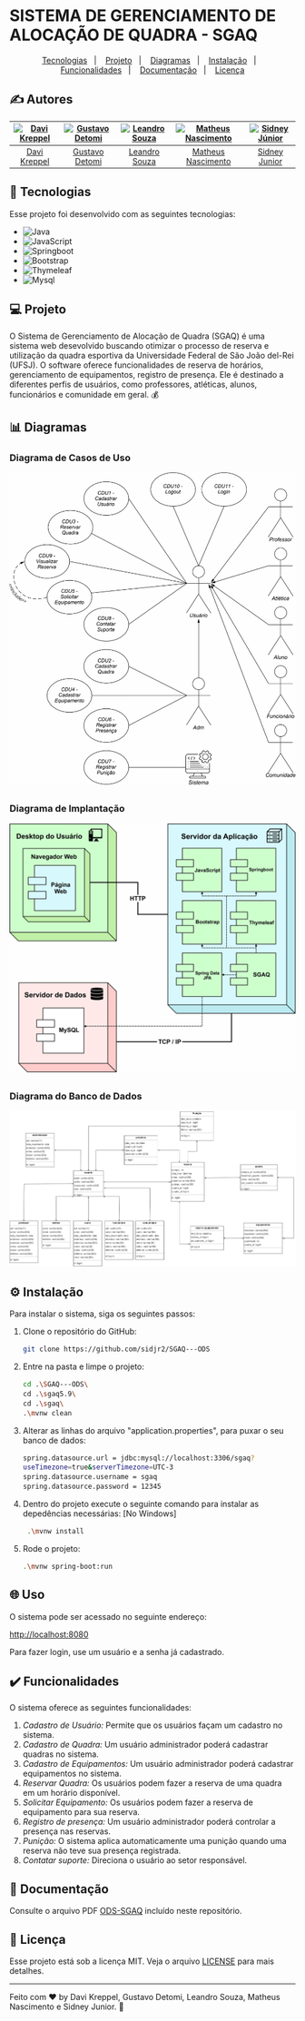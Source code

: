 # SISTEMA DE GERENCIAMENTO DE ALOCAÇÃO DE QUADRA - SGAQ

<p align="center">
  <a href="#-tecnologias">Tecnologias</a>&nbsp;&nbsp;&nbsp;|&nbsp;&nbsp;&nbsp;
  <a href="#-projeto">Projeto</a>&nbsp;&nbsp;&nbsp;|&nbsp;&nbsp;&nbsp;
  <a href="#-diagramas">Diagramas</a>&nbsp;&nbsp;&nbsp;|&nbsp;&nbsp;&nbsp;
  <a href="#-instalação">Instalação</a>&nbsp;&nbsp;&nbsp;|&nbsp;&nbsp;&nbsp;
  <a href="#-funcionalidades">Funcionalidades</a>&nbsp;&nbsp;&nbsp;|&nbsp;&nbsp;&nbsp;
  <a href="#-documentação">Documentação</a>&nbsp;&nbsp;&nbsp;|&nbsp;&nbsp;&nbsp;
  <a href="#memo-licença">Licença</a>
</p>


## ✍️ Autores

| [![Davi Kreppel](https://avatars.githubusercontent.com/u/66695188?v=4)](https://github.com/DaviKpp) | [![Gustavo Detomi](https://avatars.githubusercontent.com/u/31541906?v=4)](https://github.com/Gudetomi) | [![Leandro Souza](https://avatars.githubusercontent.com/u/48530574?v=4)](https://github.com/Lsouz44) | [![Matheus Nascimento](https://avatars.githubusercontent.com/u/23366884?v=4)](https://github.com/matheuznsilva) | [![Sidney Júnior](https://avatars.githubusercontent.com/u/51861308?v=4)](https://github.com/sidjr2) |
|:-:|:-:|:-:|:-:|:-:|
| [Davi Kreppel](https://github.com/DaviKpp) | [Gustavo Detomi](https://github.com/gudetomi) | [Leandro Souza](https://github.com/Lsouz44) | [Matheus Nascimento](https://github.com/matheuznsilva) | [Sidney Junior](https://github.com/sidjr2) |


## 🚀 Tecnologias

Esse projeto foi desenvolvido com as seguintes tecnologias:

- ![Java](https://img.shields.io/badge/Java-red)
- ![JavaScript](https://img.shields.io/badge/JavaScript-yellow)
- ![Springboot](https://img.shields.io/badge/Springboot-green)
- ![Bootstrap](https://img.shields.io/badge/Bootstrap-purple)
- ![Thymeleaf](https://img.shields.io/badge/Thymeleaf-darkgreen)
- ![Mysql](https://img.shields.io/badge/MySQL-blue)


## 💻 Projeto

O Sistema de Gerenciamento de Alocação de Quadra (SGAQ) é uma sistema web desevolvido buscando otimizar o processo de reserva e utilização da quadra esportiva da Universidade Federal de São João del-Rei (UFSJ). O software oferece funcionalidades de reserva de horários, gerenciamento de equipamentos, registro de presença. Ele é destinado a diferentes perfis de usuários, como professores, atléticas, alunos, funcionários e comunidade em geral. 💰


## 📊 Diagramas

### Diagrama de Casos de Uso

![Diagrama de Casos de Uso](https://github.com/sidjr2/SGAQ---ODS/blob/master/Diagramas/1%20-%20Diagrama%20casos%20de%20uso.jpg)

##

### Diagrama de Implantação

![Diagrama de Implantação](https://github.com/sidjr2/SGAQ---ODS/blob/master/Diagramas/2%20-%20Diagrama%20de%20implantação.jpg)

##

### Diagrama do Banco de Dados

![Diagrama do Banco de Dados](https://github.com/sidjr2/SGAQ---ODS/blob/master/Diagramas/3%20-%20Diagrama%20do%20banco%20de%20dados.png)


## ⚙️ Instalação

Para instalar o sistema, siga os seguintes passos:

1. Clone o repositório do GitHub:

    ```bash
    git clone https://github.com/sidjr2/SGAQ---ODS
    ```
    
2. Entre na pasta e limpe o projeto:

    ```bash
    cd .\SGAQ---ODS\
    cd .\sgaq5.9\
    cd .\sgaq\
    .\mvnw clean
    ```

3. Alterar as linhas do arquivo "application.properties", para puxar o seu banco de dados:

    ```bash
    spring.datasource.url = jdbc:mysql://localhost:3306/sgaq?
    useTimezone=true&serverTimezone=UTC-3
    spring.datasource.username = sgaq
    spring.datasource.password = 12345
    ```

4. Dentro do projeto execute o seguinte comando para instalar as depedências necessárias: [No Windows]

   ```bash
    .\mvnw install
    ```

5. Rode o projeto:

    ```bash
    .\mvnw spring-boot:run
    ```


## 🌐 Uso

O sistema pode ser acessado no seguinte endereço:

[http://localhost:8080](http://localhost:8080)

Para fazer login, use um usuário e a senha já cadastrado.


## ✔️ Funcionalidades

O sistema oferece as seguintes funcionalidades:

1. *Cadastro de Usuário:* Permite que os usuários façam um cadastro no sistema.
2. *Cadastro de Quadra:* Um usuário administrador poderá cadastrar quadras no sistema.
3. *Cadastro de Equipamentos:* Um usuário administrador poderá cadastrar equipamentos no sistema.
4. *Reservar Quadra:* Os usuários podem fazer a reserva de uma quadra em um horário disponível.
5. *Solicitar Equipamento:* Os usuários podem fazer a reserva de equipamento para sua reserva.
6. *Registro de presença:* Um usuário administrador poderá controlar a presença nas reservas.
7. *Punição:* O sistema aplica automaticamente uma punição quando uma reserva não teve sua presença registrada.
8. *Contatar suporte:* Direciona o usuário ao setor responsável.


## 📄 Documentação

Consulte o arquivo PDF [ODS-SGAQ](https://github.com/sidjr2/SGAQ---ODS/blob/master/Diagramas/SGAQ%20-%20Oficina%20e%20Desenvolvimento%20de%20Software.pdf) incluído neste repositório.


## :memo: Licença

Esse projeto está sob a licença MIT. Veja o arquivo [LICENSE](https://github.com/sidjr2/SGAQ---ODS/blob/master/LICENCE) para mais detalhes.

---

Feito com ♥ by Davi Kreppel, Gustavo Detomi, Leandro Souza, Matheus Nascimento e Sidney Junior. :wave:
